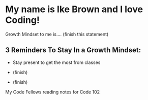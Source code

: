 # My name is Ike Brown and I love Coding!

Growth Mindset to me is.... (finish this statement)

## 3 Reminders To Stay In a Growth Mindset:

* Stay present to get the most from classes

* (finish)

* (finish)


My Code Fellows reading notes for Code 102

